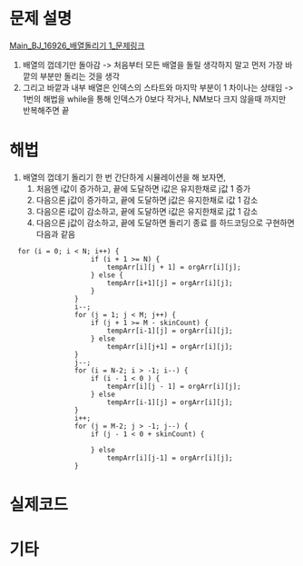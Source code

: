 
# 문제 설명
[Main_BJ_16926_배열돌리기 1_문제링크](https://www.acmicpc.net/problem/16926)
1. 배열의 껍데기만 돌아감 -> 처음부터 모든 배열을 돌릴 생각하지 말고 먼저 가장 바깥의 부분만 돌리는 것을 생각
2. 그리고 바깥과 내부 배열은 인덱스의 스타트와 마지막 부분이 1 차이나는 상태임 -> 1번의 해법을 while을 통해 인덱스가 0보다 작거나, NM보다 크지 않을때 까지만 반복해주면 끝
# 해법
1. 배열의 껍데기 돌리기
   한 번 간단하게 시뮬레이션을 해 보자면,
   1. 처음엔 i값이 증가하고, 끝에 도달하면 i값은 유지한채로 j값 1 증가
   2. 다음으론 j값이 증가하고, 끝에 도달하면 j값은 유지한채로 i값 1 감소
   3. 다음으론 i값이 감소하고, 끝에 도달하면 i값은 유지한채로 j값 1 감소
   4. 다음으론 j값이 감소하고, 끝에 도달하면 돌리기 종료
   를 하드코딩으로 구현하면 다음과 같음
```
  for (i = 0; i < N; i++) {
					if (i + 1 >= N) {
						tempArr[i][j + 1] = orgArr[i][j];
					} else {
						tempArr[i+1][j] = orgArr[i][j];
					}
				}
				i--;
				for (j = 1; j < M; j++) {
					if (j + 1 >= M - skinCount) {
						tempArr[i-1][j] = orgArr[i][j];
					} else
						tempArr[i][j+1] = orgArr[i][j];
				}
				j--;
				for (i = N-2; i > -1; i--) {
					if (i - 1 < 0 ) {
						tempArr[i][j - 1] = orgArr[i][j];
					} else
						tempArr[i-1][j] = orgArr[i][j];
				}
				i++;
				for (j = M-2; j > -1; j--) {
					if (j - 1 < 0 + skinCount) {
						
					} else
						tempArr[i][j-1] = orgArr[i][j];
				}
   ```

# 실제코드
# 기타
